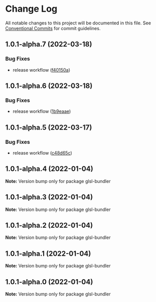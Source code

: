 # Change Log

All notable changes to this project will be documented in this file.
See [Conventional Commits](https://conventionalcommits.org) for commit guidelines.

## 1.0.1-alpha.7 (2022-03-18)


### Bug Fixes

* release workflow ([f40150a](https://github.com/plutotcool/glsl-bundler/commit/f40150afa0eb21f115c0e4fa34d948994bc83020))





## 1.0.1-alpha.6 (2022-03-18)


### Bug Fixes

* release workflow ([1b9eaae](https://github.com/plutotcool/glsl-bundler/commit/1b9eaaec6d05d5b1933b4d74e00fed2479ac6aa3))





## 1.0.1-alpha.5 (2022-03-17)


### Bug Fixes

* release workflow ([c48d65c](https://github.com/plutotcool/glsl-bundler/commit/c48d65c077077aca5cd590b224874bcfd5c1db48))





## 1.0.1-alpha.4 (2022-01-04)

**Note:** Version bump only for package glsl-bundler





## 1.0.1-alpha.3 (2022-01-04)

**Note:** Version bump only for package glsl-bundler





## 1.0.1-alpha.2 (2022-01-04)

**Note:** Version bump only for package glsl-bundler





## 1.0.1-alpha.1 (2022-01-04)

**Note:** Version bump only for package glsl-bundler





## 1.0.1-alpha.0 (2022-01-04)

**Note:** Version bump only for package glsl-bundler
